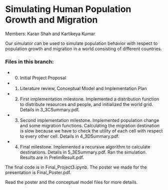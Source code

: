# Simulating Human Population Growth and Migration

Members: Karan Shah and Kartikeya Kumar

Our simulator can be used to simulate population behavior with respect to population growth and migration in a world consisting of different countries.

### Files in this branch:
* 0. Initial Project Proposal
* 1. Literature review, Conceptual Model and Implementation Plan
* 2. First implementation milestone. Implemented a distribution function to distribute resources and people, and initialized the world grid. Details in 3_3CSummary.pdf.
* 3. Second implementation milestone. Implemented population change and some migration functions. Calculating the migration destination is slow because we have to check the utility of each cell with respect to every other cell. Details in 4_3DSummary.pdf.
* 4. Final milestone. Implemented a recursive algorithm to calculate destinations. Details in 5_3ESummary.pdf. Ran the simulation. Results are in PrelimResult.pdf.

The final code is in Final_Project3.ipynb. The poster we made for the presentation is Final_Poster.pdf.

Read the poster and the conceptual model files for more details.
